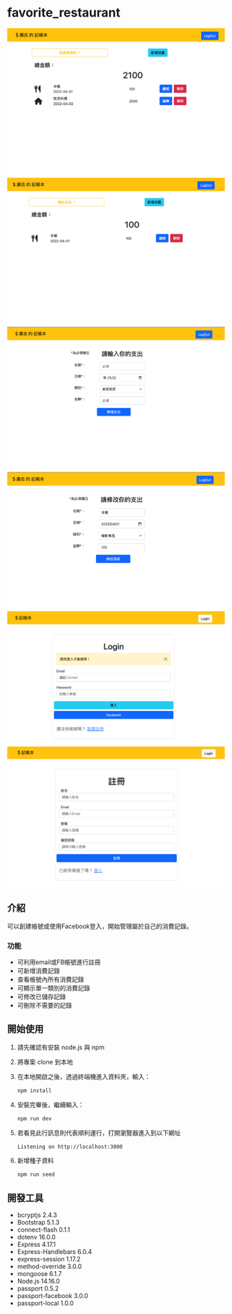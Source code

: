 # favorite_restaurant

![Register page about Restaurant List](./public/image/Home.png)
![Register page about Restaurant List](./public/image/sort.png)
![Register page about Restaurant List](./public/image/new.png)
![Register page about Restaurant List](./public/image/edit.png)
![Index page about Restaurant List](./public/image/login.png)
![Login page about Restaurant List](./public/image/register.png)


## 介紹

可以創建帳號或使用Facebook登入，開始管理屬於自己的消費記錄。

### 功能
- 可利用email或FB帳號進行註冊
- 可新增消費記錄
- 查看帳號內所有消費記錄
- 可顯示單一類別的消費記錄
- 可修改已儲存記錄
- 可刪除不需要的記錄

## 開始使用

1. 請先確認有安裝 node.js 與 npm
2. 將專案 clone 到本地
3. 在本地開啟之後，透過終端機進入資料夾，輸入：

   ```bash
   npm install
   ```

4. 安裝完畢後，繼續輸入：

   ```bash
   npm run dev
   ```

5. 若看見此行訊息則代表順利運行，打開瀏覽器進入到以下網址

   ```bash
   Listening on http://localhost:3000
   ```

6. 新增種子資料

   ```bash
   npm run seed
   ```

## 開發工具

- bcryptjs 2.4.3
- Bootstrap 5.1.3
- connect-flash 0.1.1
- dotenv 16.0.0
- Express 4.17.1
- Express-Handlebars 6.0.4
- express-session 1.17.2
- method-override 3.0.0
- mongoose 6.1.7
- Node.js 14.16.0
- passport 0.5.2
- passport-facebook 3.0.0
- passport-local 1.0.0